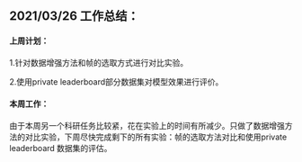 ## 2021/03/26 工作总结：

#### 上周计划：

1.针对数据增强方法和帧的选取方式进行对比实验。

2.使用private leaderboard部分数据集对模型效果进行评价。

#### 本周工作：

由于本周另一个科研任务比较紧，花在实验上的时间有所减少。只做了数据增强方法的对比实验，下周尽快完成剩下的所有实验：帧的选取方法对比和使用private leaderboard 数据集的评估。

